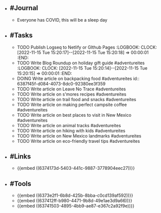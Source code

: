 - ## #Journal
	- Everyone has COVID, this will be a sleep day
- ## #Tasks
	- TODO Publish Logseq to Netlify or GIthub Pages
	  :LOGBOOK:
	  CLOCK: [2022-11-15 Tue 15:20:17]--[2022-11-15 Tue 15:20:18] =>  00:00:01
	  :END:
	- TODO Write Blog Roundup on holiday gift guide #adventureites
	  :LOGBOOK:
	  CLOCK: [2022-11-15 Tue 15:20:14]--[2022-11-15 Tue 15:20:15] =>  00:00:01
	  :END:
	- DOING Write article on backpacking food #adventureites
	  id:: 6387f45f-d084-4073-8dc0-92380ee3f359
	- TODO Write article on Leave No Trace #adventureites
	- TODO Write article on s'mores recipes #adventureites
	- TODO Write article on trail food and snacks #adventureites
	- TODO Write article on making perfect campsite coffee #adventureites
	- TODO Write article on best places to visit in New Mexico #adventureites
	- TODO Write article on animal tracks #adventureites
	- TODO Write article on hiking with kids #adventureites
	- TODO Write article on New Mexico landmarks #adventureites
	- TODO Write article on eco-friendly travel tips #adventureites
- ## #Links
	- {{embed ((6374173d-5403-441c-9887-3778904eec27))}}
- ## #Tools
	- {{embed ((6373e2f1-6b8d-425b-8bba-c0cd139af592))}}
	- {{embed ((637412ff-b980-4471-9b8d-49e1ae3d9a66))}}
	- {{embed ((63741503-4895-4bb9-ae87-e367c2a92f9e))}}
